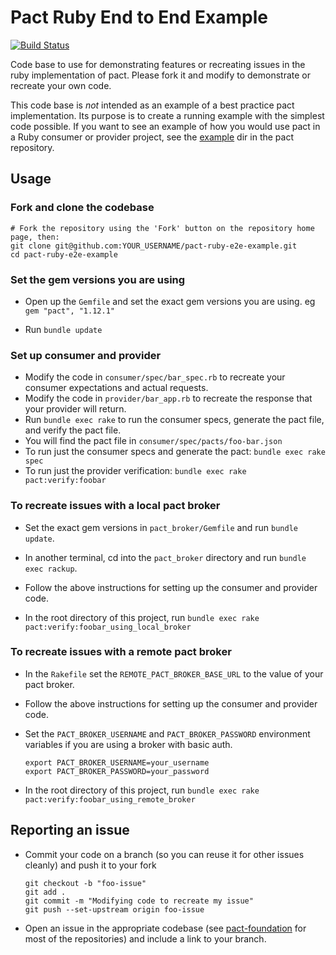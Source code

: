 # Pact Ruby End to End Example

[![Build Status](https://travis-ci.org/pact-foundation/pact-ruby-e2e-example.svg?branch=master)](https://travis-ci.org/pact-foundation/pact-ruby-e2e-example)

Code base to use for demonstrating features or recreating issues in the ruby implementation of pact. Please fork it and modify to demonstrate or recreate your own code.

This code base is _not_ intended as an example of a best practice pact implementation. Its purpose is to create a running example with the simplest code possible. If you want to see an example of how you would use pact in a Ruby consumer or provider project, see the [example] dir in the pact repository.

## Usage

### Fork and clone the codebase

    # Fork the repository using the 'Fork' button on the repository home page, then:
    git clone git@github.com:YOUR_USERNAME/pact-ruby-e2e-example.git
    cd pact-ruby-e2e-example

### Set the gem versions you are using

* Open up the `Gemfile` and set the exact gem versions you are using. eg `gem "pact", "1.12.1"`

* Run `bundle update`

### Set up consumer and provider

* Modify the code in `consumer/spec/bar_spec.rb` to recreate your consumer expectations and actual requests.
* Modify the code in `provider/bar_app.rb` to recreate the response that your provider will return.
* Run `bundle exec rake` to run the consumer specs, generate the pact file, and verify the pact file.
* You will find the pact file in `consumer/spec/pacts/foo-bar.json`
* To run just the consumer specs and generate the pact: `bundle exec rake spec`
* To run just the provider verification: `bundle exec rake pact:verify:foobar`

### To recreate issues with a local pact broker

* Set the exact gem versions in `pact_broker/Gemfile` and run `bundle update`.

* In another terminal, cd into the `pact_broker` directory and run `bundle exec rackup`.

* Follow the above instructions for setting up the consumer and provider code.

* In the root directory of this project, run `bundle exec rake pact:verify:foobar_using_local_broker`

### To recreate issues with a remote pact broker

* In the `Rakefile` set the `REMOTE_PACT_BROKER_BASE_URL` to the value of your pact broker.

* Follow the above instructions for setting up the consumer and provider code.

* Set the `PACT_BROKER_USERNAME` and `PACT_BROKER_PASSWORD` environment variables if you are using a broker with basic auth.

      export PACT_BROKER_USERNAME=your_username
      export PACT_BROKER_PASSWORD=your_password

* In the root directory of this project, run `bundle exec rake pact:verify:foobar_using_remote_broker`

## Reporting an issue

* Commit your code on a branch (so you can reuse it for other issues cleanly) and push it to your fork

      git checkout -b "foo-issue"
      git add .
      git commit -m "Modifying code to recreate my issue"
      git push --set-upstream origin foo-issue

* Open an issue in the appropriate codebase (see [pact-foundation][pact-foundation] for most of the repositories) and include a link to your branch.

[pact-foundation]: https://github.com/pact-foundation
[example]: https://github.com/realestate-com-au/pact/tree/master/example
